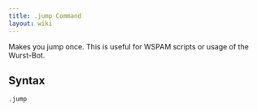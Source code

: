 ```yaml
---
title: .jump Command
layout: wiki
---
```

Makes you jump once. This is useful for WSPAM scripts or usage of the Wurst-Bot.

## Syntax
`.jump`
